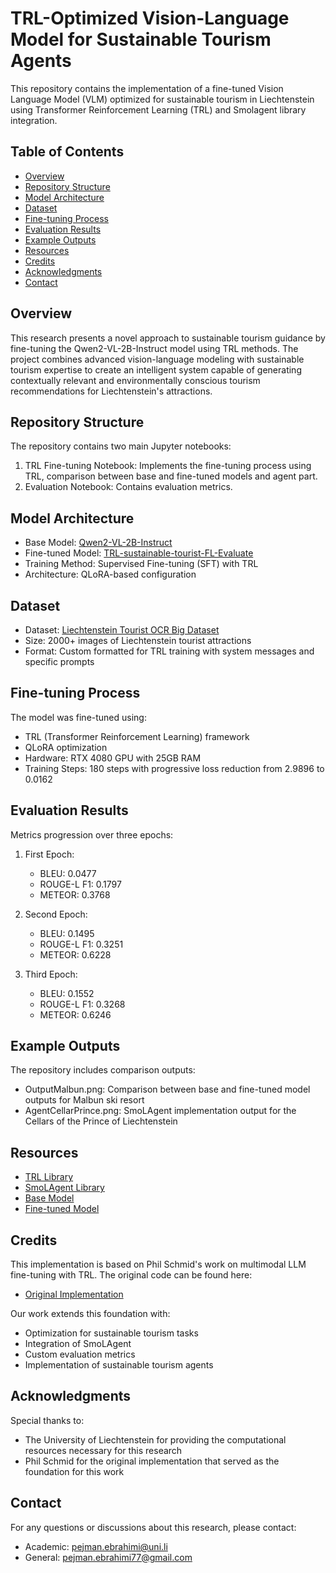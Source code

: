 # TRL-Optimized Vision-Language Model for Sustainable Tourism Agents

This repository contains the implementation of a fine-tuned Vision Language Model (VLM) optimized for sustainable tourism in Liechtenstein using Transformer Reinforcement Learning (TRL) and Smolagent library integration.

## Table of Contents
- [Overview](#overview)
- [Repository Structure](#repository-structure)
- [Model Architecture](#model-architecture)
- [Dataset](#dataset)
- [Fine-tuning Process](#fine-tuning-process)
- [Evaluation Results](#evaluation-results)
- [Example Outputs](#example-outputs)
- [Resources](#resources)
- [Credits](#credits)
- [Acknowledgments](#acknowledgments)
- [Contact](#contact)

## Overview

This research presents a novel approach to sustainable tourism guidance by fine-tuning the Qwen2-VL-2B-Instruct model using TRL methods. The project combines advanced vision-language modeling with sustainable tourism expertise to create an intelligent system capable of generating contextually relevant and environmentally conscious tourism recommendations for Liechtenstein's attractions.

## Repository Structure

The repository contains two main Jupyter notebooks:
1. TRL Fine-tuning Notebook: Implements the fine-tuning process using TRL, comparison between base and fine-tuned models and agent part.
2. Evaluation Notebook: Contains evaluation metrics.

## Model Architecture

- Base Model: [Qwen2-VL-2B-Instruct](https://huggingface.co/Qwen/Qwen2-VL-2B-Instruct)
- Fine-tuned Model: [TRL-sustainable-tourist-FL-Evaluate](https://huggingface.co/arad1367/TRL-sustainable-tourist-FL-Evaluate)
- Training Method: Supervised Fine-tuning (SFT) with TRL
- Architecture: QLoRA-based configuration

## Dataset

- Dataset: [Liechtenstein Tourist OCR Big Dataset](https://huggingface.co/datasets/arad1367/Liechtenstein_Tourist_OCR_Big_Dataset)
- Size: 2000+ images of Liechtenstein tourist attractions
- Format: Custom formatted for TRL training with system messages and specific prompts

## Fine-tuning Process

The model was fine-tuned using:
- TRL (Transformer Reinforcement Learning) framework
- QLoRA optimization
- Hardware: RTX 4080 GPU with 25GB RAM
- Training Steps: 180 steps with progressive loss reduction from 2.9896 to 0.0162

## Evaluation Results

Metrics progression over three epochs:
1. First Epoch:
   - BLEU: 0.0477
   - ROUGE-L F1: 0.1797
   - METEOR: 0.3768

2. Second Epoch:
   - BLEU: 0.1495
   - ROUGE-L F1: 0.3251
   - METEOR: 0.6228

3. Third Epoch:
   - BLEU: 0.1552
   - ROUGE-L F1: 0.3268
   - METEOR: 0.6246

## Example Outputs

The repository includes comparison outputs:
- OutputMalbun.png: Comparison between base and fine-tuned model outputs for Malbun ski resort
- AgentCellarPrince.png: SmoLAgent implementation output for the Cellars of the Prince of Liechtenstein

## Resources

- [TRL Library](https://github.com/huggingface/trl)
- [SmoLAgent Library](https://github.com/huggingface/smolagents)
- [Base Model](https://huggingface.co/Qwen/Qwen2-VL-2B-Instruct)
- [Fine-tuned Model](https://huggingface.co/arad1367/TRL-sustainable-tourist-FL-Evaluate)

## Credits

This implementation is based on Phil Schmid's work on multimodal LLM fine-tuning with TRL. The original code can be found here:
- [Original Implementation](https://github.com/philschmid/deep-learning-pytorch-huggingface/blob/main/training/fine-tune-multimodal-llms-with-trl.ipynb)

Our work extends this foundation with:
- Optimization for sustainable tourism tasks
- Integration of SmoLAgent
- Custom evaluation metrics
- Implementation of sustainable tourism agents

## Acknowledgments

Special thanks to:
- The University of Liechtenstein for providing the computational resources necessary for this research
- Phil Schmid for the original implementation that served as the foundation for this work

## Contact

For any questions or discussions about this research, please contact:
- Academic: pejman.ebrahimi@uni.li
- General: pejman.ebrahimi77@gmail.com